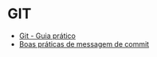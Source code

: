 # GIT

* [Git - Guia prático](http://rogerdudler.github.io/git-guide/index.pt_BR.html)
* [Boas práticas de messagem de commit](http://codeinthehole.com/writing/a-useful-template-for-commit-messages/)
